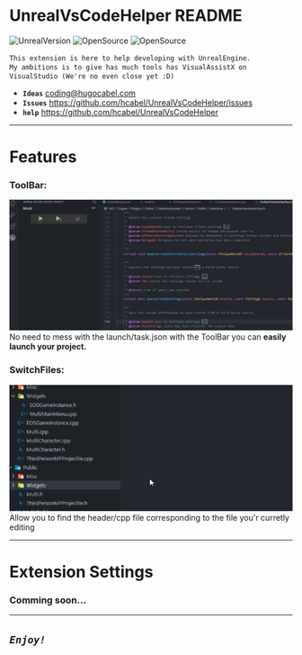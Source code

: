 # UnrealVsCodeHelper README

![UnrealVersion](https://img.shields.io/badge/Compatibility-Window-orange)
![OpenSource](https://img.shields.io/badge/repo-OpenSource-brightgreen)
![OpenSource](https://img.shields.io/badge/contribution-Very%20welcome-blue)

	This extension is here to help developing with UnrealEngine.
	My ambitions is to give has much tools has VisualAssistX on VisualStudio (We're no even close yet :D)

 - **`Ideas`** coding@hugocabel.com
 - **`Issues`** https://github.com/hcabel/UnrealVsCodeHelper/issues
 - **`help`** https://github.com/hcabel/UnrealVsCodeHelper

------------------------------------------------------------------------------------------------------------------------
# Features

### ToolBar:
![ToolBar](./resources/readme/ToolBar.gif)<br/>
No need to mess with the launch/task.json with the ToolBar you can **easily launch your project.**
### SwitchFiles:
![SwitchFile](./resources/readme/SwitchFile.gif)<br/>
Allow you to find the header/cpp file corresponding to the file you'r curretly editing

------------------------------------------------------------------------------------------------------------------------
# Extension Settings

###  **Comming soon...**

------------------------------------------------------------------------------------------------------------------------

## ***`Enjoy!`***
